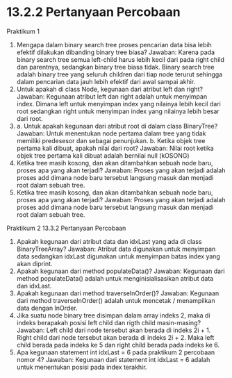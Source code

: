 # 13.2.2 Pertanyaan Percobaan
Praktikum 1
1. Mengapa dalam binary search tree proses pencarian data bisa lebih efektif dilakukan 
dibanding binary tree biasa?
Jawaban: Karena pada binary search tree semua left-child harus lebih kecil dari pada 
right child dan parentnya, sedangkan binary tree biasa tidak. Binary search tree adalah 
binary tree yang seluruh children dari tiap node terurut sehingga dalam pencarian data 
jauh lebih efektif dari awal sampai akhir.
2. Untuk apakah di class Node, kegunaan dari atribut left dan right?
Jawaban: Kegunaan atribut left dan right adalah untuk menyimpan index. Dimana left 
untuk menyimpan index yang nilainya lebih kecil dari root sedangkan right untuk 
menyimpan index yang nilainya lebih besar dari root.
3. a. Untuk apakah kegunaan dari atribut root di dalam class BinaryTree?
Jawaban: Untuk menentukan node pertama dalam tree yang tidak memiliki predesesor
dan sebagai penunjukan.
b. Ketika objek tree pertama kali dibuat, apakah nilai dari root?
Jawaban: Nilai root ketika objek tree pertama kali dibuat adalah bernilai null (kOSONG)
4. Ketika tree masih kosong, dan akan ditambahkan sebuah node baru, proses apa yang 
akan terjadi?
Jawaban: Proses yang akan terjadi adalah proses add dimana node baru tersebut 
langsung masuk dan menjadi root dalam sebuah tree.
5.  Ketika tree masih kosong, dan akan ditambahkan sebuah node baru, proses apa yang 
akan terjadi?
Jawaban: Proses yang akan terjadi adalah proses add dimana node baru tersebut 
langsung masuk dan menjadi root dalam sebuah tree.

Praktikum 2
13.3.2 Pertanyaan Percobaan
1. Apakah kegunaan dari atribut data dan idxLast yang ada di class BinaryTreeArray?
Jawaban: Atribut data digunakan untuk menyimpan data sedangkan idxLast 
digunakan untuk menyimpan batas index yang akan diprint.
2. Apakah kegunaan dari method populateData()?
Jawaban: Kegunaan dari method populateData() adalah untuk menginisialisasikan 
atribut data dan idxLast.
3. Apakah kegunaan dari method traverseInOrder()?
Jawaban: Kegunaan dari method traverseInOrder() adalah untuk mencetak / 
menampilkan data dengan InOrder.
4. Jika suatu node binary tree disimpan dalam array indeks 2, maka di indeks berapakah 
posisi left child dan rigth child masin-masing?
Jawaban: Left child dari node tersebut akan berada di indeks 2i + 1. Right child dari 
node tersebut akan berada di indeks 2i + 2. Maka left child berada pada indeks ke 5 dan 
right child berada pada indeks ke 6.
5. Apa kegunaan statement int idxLast = 6 pada praktikum 2 percobaan nomor 4?
Jawaban: Kegunaan dari statement int idxLast = 6 adalah untuk menentukan posisi 
pada index terakhir.

